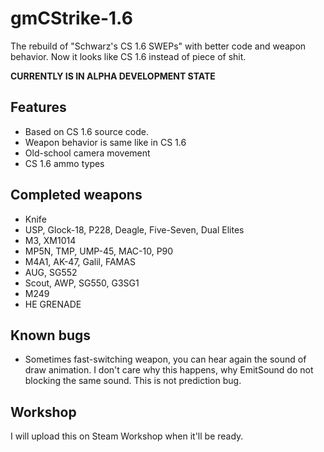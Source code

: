 # gmCStrike-1.6
The rebuild of "Schwarz's CS 1.6 SWEPs" with better code and weapon behavior. Now it looks like CS 1.6 instead of piece of shit.

**CURRENTLY IS IN ALPHA DEVELOPMENT STATE**

## Features
- Based on CS 1.6 source code.
- Weapon behavior is same like in CS 1.6
- Old-school camera movement
- CS 1.6 ammo types

## Completed weapons
- Knife
- USP, Glock-18, P228, Deagle, Five-Seven, Dual Elites
- M3, XM1014
- MP5N, TMP, UMP-45, MAC-10, P90
- M4A1, AK-47, Galil, FAMAS
- AUG, SG552
- Scout, AWP, SG550, G3SG1
- M249
- HE GRENADE

## Known bugs
- Sometimes fast-switching weapon, you can hear again the sound of draw animation. I don't care why this happens, why EmitSound do not blocking the same sound. This is not prediction bug.

## Workshop
I will upload this on Steam Workshop when it'll be ready.
